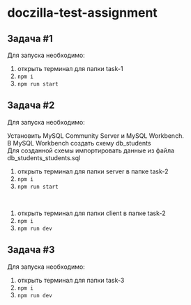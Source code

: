 # doczilla-test-assignment

## Задача #1

Для запуска необходимо:

1. открыть терминал для папки task-1
2. `npm i`
3. `npm run start`

## Задача #2

Для запуска необходимо:

Установить MySQL Community Server и MySQL Workbench.
<br/>
В MySQL Workbench создать схему db_students
<br/>
Для созданной схемы импортировать данные из файла db_students_students.sql

1. открыть терминал для папки server в папке task-2
2. `npm i`
3. `npm run start`

<br />

1. открыть терминал для папки client в папке task-2
2. `npm i`
3. `npm run dev`

## Задача #3

Для запуска необходимо:

1. открыть терминал для папки task-3
2. `npm i`
3. `npm run dev`
